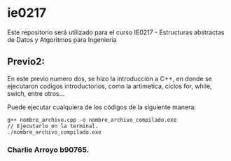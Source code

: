 # ie0217
Este repositorio será utilizado para el curso IE0217 - Estructuras abstractas de Datos y Atgoritmos para Ingeniería

## Previo2:
En este previo numero dos, se hizo la introducción a C++, en donde se ejecutaron codigos introductorios, como la artimetica, ciclos for, while, swich, entre otros...

Puede ejecutar cualquiera de los códigos de la siguiente manera:
```
g++ nombre_archivo.cpp -o nombre_archivo_compilado.exe
// Ejecutarlo en la terminal.
./nombre_archivo_compilado.exe
```






### Charlie Arroyo b90765.